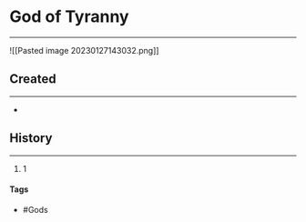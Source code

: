# God of Tyranny
---
![[Pasted image 20230127143032.png]]

## Created
---
-  

## History
---
1. 1

#### Tags
- #Gods 
